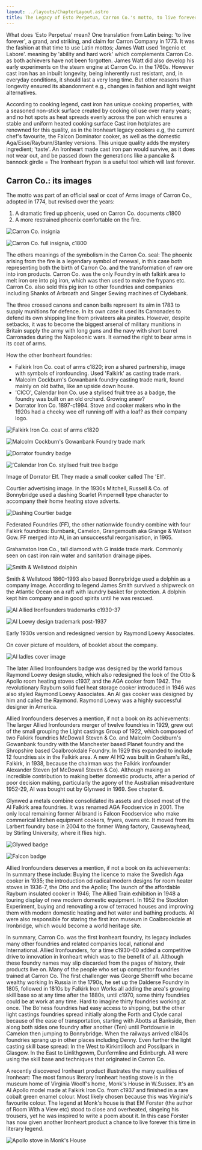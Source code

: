 ```yaml
---
layout: ../layouts/ChapterLayout.astro
title: The Legacy of Esto Perpetua, Carron Co.'s motto, to live forever
---
```


What does 'Esto Perpetua' mean? One translation from Latin being: 'to live forever', a grand, and striking, and claim for Carron Company in 1773. It was the fashion at that time to use Latin mottos; James Watt used 'Ingenio et Labore'. meaning by 'ability and hard work' which complements Carron Co. as both achievers have not been forgotten. James Watt did also develop his early experiments on the steam engine at Carron Co. in the 1760s. However cast iron has an inbuilt longevity, being inherently rust resistant, and, in everyday conditions, it should last a very long time. But other reasons than longevity ensured its abandonment e.g., changes in fashion and light weight alternatives.

According to cooking legend, cast iron has unique cooking properties, with a seasoned non-stick surface created by cooking oil use over many years; and no hot spots as heat spreads evenly across the pan which ensures a stable and uniform heated cooking surface Cast iron hotplates are renowned for this quality, as in the Ironheart legacy cookers e.g, the current chef's favourite, the Falcon Dominator cooker, as well as the domestic Aga/Esse/Rayburn/Stanley versions. This unique quality adds the mystery ingredient; 'taste'.  An Ironheart made cast iron pan would survive, as it does not wear out, and be passed down the generations like a pancake & bannock girdle = The Ironheart frypan is a useful tool which will last forever.  

## Carron Co.: its images

The motto was part of an official seal or coat of Arms image of Carron Co., adopted in 1774, but revised over the years:

1. A dramatic fired up phoenix, used on Carron Co. documents c1800
2. A more restrained phoenix comfortable on the fire.

![Carron Co. insignia](Carron-Phoenix-shield-c1800 "L")

![Carron Co. full insignia, c1800](Carron-Co-insignia-full "R")

The others meanings of the symbolism in the Carron Co. seal:
The phoenix arising from the fire is a legendary symbol of renewal, in this case both representing both the birth of Carron Co. and the transformation of raw ore into iron products. Carron Co. was the only Foundry in eth falkirk area to melt iron ore into pig iron, which was then used to make the frypans etc. Carron Co. also sold this pig iron to other foundries and companies including Shanks of Arbroath and Singer Sewing machines of Clydebank.

The three crossed canons and canon balls represent its aim  in 1783 to supply munitions for defence. In its own case it used its Carronades to defend its own shipping line from privateers aka pirates. However, despite setbacks, it was to become the biggest arsenal of military munitions in Britain supply the army with long guns and the navy with short barrel Carronades during the Napoleonic wars. It earned the right to bear arms in its coat of arms.

How the other Ironheart foundries:

* Falkirk Iron Co. coat of arms c1820; iron a shared partnership, image with symbols of ironfounding. Used 'Falkirk' as casting trade mark.
* Malcolm Cockburn's Gowanbank foundry casting trade mark, found mainly on old baths, like an upside down house.
* 'CICO', Calendar Iron Co. use a stylised fruit tree as a badge, the foundry was built on an old orchard. Growing anew?
* Dorrator Iron Co. 1897-c1994. Stove and cooker makers who in the 1920s had a cheeky wee elf running off with a loaf? as their company logo.

![Falkirk Iron Co. coat of arms c1820](Falkirk-Iron-Co-coat)

![Malcolm Cockburn's Gowanbank Foundry trade mark](GindiamondGrahamston "L")

![Dorrator foundry badge](Dorrator-foundry-badge "R")

!['Calendar Iron Co. stylised fruit tree badge](CICO1926)

Image of Dorrator Elf. They made a small cooker called The 'Elf'.

Courtier advertising image. In the 1930s Mitchell, Russell & Co. of Bonnybridge used a dashing Scarlet Pimpernell type character to accompany their home heating stove adverts.

![Dashing Courtier badge](Courtier-badge)

Federated Foundries (FF), the other nationwide foundry combine with four Falkirk foundries: Burnbank, Camelon, Grangemouth aka Grange & Watson Gow. FF merged into AI, in an unsuccessful reorganisation, in 1965.

Grahamston Iron Co., tall diamond with G inside trade mark. Commonly seen on cast iron rain water and sanitation drainage pipes.

![Smith & Wellstood dolphin](S-and-W-dolphin "L")

Smith & Wellstood 1860-1993 also based Bonnybridge used a dolphin as a company image. According to legend James Smith survived a shipwreck on the Atlantic Ocean on a raft with laundry basket for protection. A dolphin kept him company and in good spirits until he was rescued.

![AI Allied Ironfounders trademarks c1930-37](AIbadge1930s "R")

![AI Loewy design trademark post-1937](AIbeermats "L")

Early 1930s version and redesigned version by Raymond Loewy Associates.

 On cover picture of moulders, of booklet about the company.

 ![AI ladles cover image](AIladles)

The later Allied Ironfounders badge was designed by the world famous Raymond Loewy design studio, which also redesigned the look of the Otto & Apollo room heating stoves c1937, and the AGA cooker from 1942. The revolutionary Rayburn solid fuel heat storage cooker introduced in 1946 was also styled Raymond Loewy Associates. An AI gas cooker was designed by him and called the Raymond. Raymond Loewy was a highly successful designer in America.

Allied Ironfounders deserves a mention, if not a book on its achievements:
The larger Allied Ironfounders merger of twelve foundries in 1929, grew out of the small grouping the Light castings Group of 1922, which composed of two Falkirk foundries McDowall Steven & Co. and Malcolm Cockburn's Gowanbank foundry with the Manchester based Planet foundry and the Shropshire based Coalbrookdale Foundry. In 1929 this expanded to include 12 foundries six in the Falkirk area. A new AI HQ was built in Graham's Rd., Falkirk, in 1938, because the chairman was the Falkirk ironfounder Alexander Steven (of McDowall Steven & Co). Although making an incredible contribution to making better domestic products, after a period of poor decision making, particularly the agony of the Australian misadventure 1952-29, AI was bought out by Glynwed in 1969. See chapter 6.

Glynwed a metals combine consolidated its assets and closed most of the AI Falkirk area foundries. It was renamed AGA Foodservice in 2001. The only local remaining former AI brand is Falcon Foodservice who make commerical kitchen equipment cookers, fryers, ovens etc. It moved from its Larbert foundry base in 2004 to the former Wang factory, Causewayhead, by Stirling University, where it flies high.

![Glywed badge](Glywed "L")

![Falcon badge](Falconbadge "R")

Allied Ironfounders deserves a mention, if not a book on its achievements: In summary these include: Buying the licence to make the Swedish Aga cooker in 1935; the introduction od radical modern designs for room heater stoves in 1936-7, the Otto and the Apollo; The launch of the affordable Rayburn insulated cooker in 1946; The Allied Train exhibition in 1948 a touring display of new  modern domestic equipment. In 1952 the Stockton Experiment, buying and renovating a row of terraced houses and improving them with modern domestic heating and hot water and bathing products. AI were also responsible for staring the first iron museum in Coalbrookdale at Ironbridge, which would become a world heritage site.  

In summary, Carron Co. was the first Ironheart foundry, its legacy includes many other foundries and related companies local, national and International. Allied Ironfounders, for a time c1930-60 added a competitive drive to innovation in Ironheart which was to the benefit of all. Although these foundry names may slip discarded from the pages of history, their products live on. Many of the people who set up competitor foundries trained at Carron Co. The first challenger was George Sherriff who became wealthy working In Russia in the 1790s, he set up the Dalderse Foundry in 1805, followed in 1810s by Falkirk Iron Works all adding the area's growing skill base so at any time after the 1880s, until c1970, some thirty foundries could be at work at any time. Hard to imagine thirty foundries working at once. The Bo'ness foundries had easy access to shipping, but the other light castings foundries spread initially along the Forth and Clyde canal because of the ease of transportation, starting with Abotts at Bankside, then along both sides one foundry after another (Ten) until Portdownie in Camelon then jumping to Bonnybridge. When the railways arrived c1840s foundries sprang up in other places including Denny. Even further the light casting skill base spread: In the West to Kirkintilloch and Possilpark in Glasgow. In the East to Linlithgowm, Dunfermline and Edinburgh. All were using the skill base and techniques that originated in Carron Co.

A recently discovered Ironheart product illustrates the many qualities of Ironheart:
The most famous literary Ironheart heating stove is in the museum home of Virginia Woolf's home, Monk's House in W.Sussex. It's an AI Apollo model made at Falkirk Iron Co. from c1937 and finished in a rare cobalt green enamel colour. Most likely chosen because this was Virginia's favourite colour. The legend at Monk's house is that EM Forster (the author of Room With a View etc) stood to close and overheated, singeing his trousers, yet he was inspired to write a poem about it. In this case Forster has now given another Ironheart product a chance to live forever this time in literary legend.

![Apollo stove in Monk's House](Apollo-Woolf)
